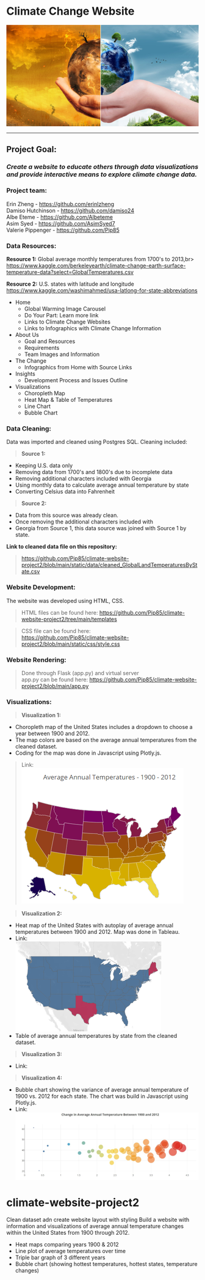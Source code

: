 
# Climate Change Website
![Climate Change](https://github.com/Pip85/climate-website-project2/blob/main/static/img/slide/slide-1.jpg)
****
## **Project Goal:**
### ***Create a website to educate others through data visualizations and provide interactive means to explore climate change data.***<br>


### **Project team:**<br>
Erin Zheng - https://github.com/erinlzheng<br>
Damiso Hutchinson - https://github.com/damiso24  
Albe Eteme - https://github.com/Albeteme<br>
Asim Syed - https://github.com/AsimSyed7<br>
Valerie Pippenger - https://github.com/Pip85<br>

### **Data Resources:**
**Resource 1:** Global average monthly temperatures from 1700's to 2013,br> 
https://www.kaggle.com/berkeleyearth/climate-change-earth-surface-temperature-data?select=GlobalTemperatures.csv

**Resource 2:** U.S. states with latitude and longitude<br>
https://www.kaggle.com/washimahmed/usa-latlong-for-state-abbreviations

- Home
  - Global Warming Image Carousel
  - Do Your Part: Learn more link
  - Links to Climate Change Websites
  - Links to Infographics with Climate Change Information
- About Us
  - Goal and Resources
  - Requirements
  - Team Images and Information
-   The Change
      - Infographics from Home with Source Links
-   Insights
      - Development Process and Issues Outline
-   Visualizations
      - Choropleth Map
      - Heat Map & Table of Temperatures
      - Line Chart
      - Bubble Chart



### **Data Cleaning:**<br>

Data was imported and cleaned using Postgres SQL.  Cleaning included:
> **Source 1:**
- Keeping U.S. data only
- Removing data from 1700's and 1800's due to incomplete data
- Removing additional characters included with Georgia
- Using monthly data to calculate average annual temperature by state
- Converting Celsius data into Fahrenheit

> **Source 2:**
- Data from this source was already clean.
- Once removing the additional characters included with
- Georgia from Source 1, this data source was joined
    with Source 1 by state.
  
**Link to cleaned data file on this repository:**<br>
> https://github.com/Pip85/climate-website-project2/blob/main/static/data/cleaned_GlobalLandTemperaturesByState.csv

### **Website Development:**
The website was developed using HTML, CSS.  
> HTML files can be found here:
> https://github.com/Pip85/climate-website-project2/tree/main/templates

> CSS file can be found here:<br>
> https://github.com/Pip85/climate-website-project2/blob/main/static/css/style.css
        

### **Website Rendering:**
> Done through Flask (app.py) and virtual server<br>
> app.py can be found here: https://github.com/Pip85/climate-website-project2/blob/main/app.py

### **Visualizations:**
    
> **Visualization 1:**
- Choropleth map of the United States includes a dropdown to choose a year between 1900 and 2012.
- The map colors are based on the average annual temperatures from the cleaned dataset.
- Coding for the map was done in Javascript using Plotly.js.
> Link:<br>
![US Choropleth](https://github.com/Pip85/climate-website-project2/blob/main/static/img/clients/client-1.jpg)


> **Visualization 2:**
- Heat map of the United States with autoplay of average annual temperatures
between 1900 and 2012.  Map was done in Tableau.
- Link:<br>
![US Heat map](https://github.com/Pip85/climate-website-project2/blob/main/static/img/clients/client-2.jpg)
- Table of average annual temperatures by state from the cleaned dataset.

> **Visualization 3:**
- Link:

> **Visualization 4:**
- Bubble chart showing the variance of average annual temperature of 1900 vs. 2012
for each state.  The chart was build in Javascript using Plotly.js.
- Link:<br>
![Bubble Chart](https://github.com/Pip85/climate-website-project2/blob/main/static/img/clients/client-4.jpg)
    

# climate-website-project2
Clean dataset adn create website layout with styling
Build a website with information and visualizations of average annual temperature changes within the United States from 1900 through 2012.
   - Heat maps comparing years 1900 & 2012
   - Line plot of average temperatures over time
   - Triple bar graph of 3 different years 
   - Bubble chart (showing hottest temperatures, hottest states, temperature changes)


